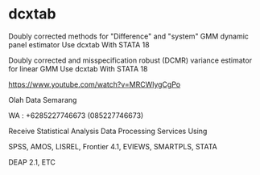 # dcxtab
Doubly corrected methods for "Difference" and "system" GMM dynamic panel estimator Use dcxtab With STATA 18

Doubly corrected and misspecification robust (DCMR) variance estimator for linear GMM Use dcxtab With STATA 18

https://www.youtube.com/watch?v=MRCWlygCgPo

Olah Data Semarang

WA : +6285227746673 (085227746673)

Receive Statistical Analysis Data Processing Services Using

SPSS, AMOS, LISREL, Frontier 4.1, EVIEWS, SMARTPLS, STATA

DEAP 2.1, ETC

